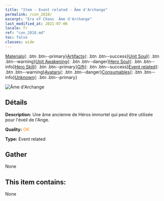 ```yaml
---
title: "Item - Event related - Âme d'Archange"
permalink: /con_2018/
excerpt: "Era of Chaos  Âme d'Archange"
last_modified_at: 2021-07-06
locale: fr
ref: "con_2018.md"
toc: false
classes: wide
---
```

 [Materials](/ItemsFR/){: .btn .btn--primary}[Artifacts](/ItemsFR/Artifacts/){: .btn .btn--success}[Unit Soul](/ItemsFR/UnitSoul/){: .btn .btn--warning}[Unit Awakening](/ItemsFR/UnitAwakening/){: .btn .btn--danger}[Hero Soul](/ItemsFR/HeroSoul/){: .btn .btn--info}[Hero Skill](/ItemsFR/HeroSkill/){: .btn .btn--primary}[Gift](/ItemsFR/Gift/){: .btn .btn--success}[Event related](/ItemsFR/Events/){: .btn .btn--warning}[Avatars](/ItemsFR/Avatars/){: .btn .btn--danger}[Consumables](/ItemsFR/Consumables/){: .btn .btn--info}[Unknown](/ItemsFR/Unknown/){: .btn .btn--primary}

 ![Âme d'Archange](/images/t/juexing_107.png)

## Détails
 **Description:** Une âme ancienne de Héros immortel qui peut être utilisée pour l'éveil de l'Ange.

 **Quality:** <span style="color: #FF8C00">OK</span>

 **Type:** Event related

## Gather

  None

## This item contains:

  None

